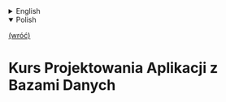 <details>
    <summary>English</summary>

[(back)](../)
# Designing Applications with Databases Course


</details>

<details open>
    <summary>Polish</summary>

[(wróć)](../)
# **K**urs **P**rojektowania **A**plikacji z **B**azami **D**anych


</details>



